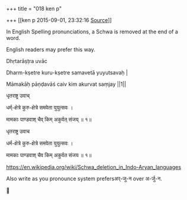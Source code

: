 +++
title = "018 ken p"

+++
[[ken p	2015-09-01, 23:32:16 [Source](https://groups.google.com/g/samskrita/c/eYCMppOJsTo)]]



In English Spelling pronunciations, a Schwa is removed at the end of a word.

  

English readers may prefer this way.



Dhṛtarāṣṭra uvāc

  

Dharm-kṣetre kuru-kṣetre samavetā yuyutsavaḥ \|

Māmakāḥ pāṇḍavāś caiv kim akurvat saṃjay \|\|1\|\|

  

धृतराष्ट्र उवाच्

  

धर्म्-क्षेत्रे कुरु-क्षेत्रे समवेता युयुत्सवः ।

मामकाः पाण्डवाश् चैव् किम् अकुर्वत् संजय् ॥ १॥

  

  

धृतराष्ट्र उवाच

  

धर्म-क्षेत्रे कुरु-क्षेत्रे समवेता युयुत्सवः ।

मामकाः पाण्डवाश् चैव किम् अकुर्वत संजय ॥ १॥

  

<https://en.wikipedia.org/wiki/Schwa_deletion_in_Indo-Aryan_languages>  

  

Also write as you pronounce system prefersअर्-जु-न over अ-र्जु-न.



